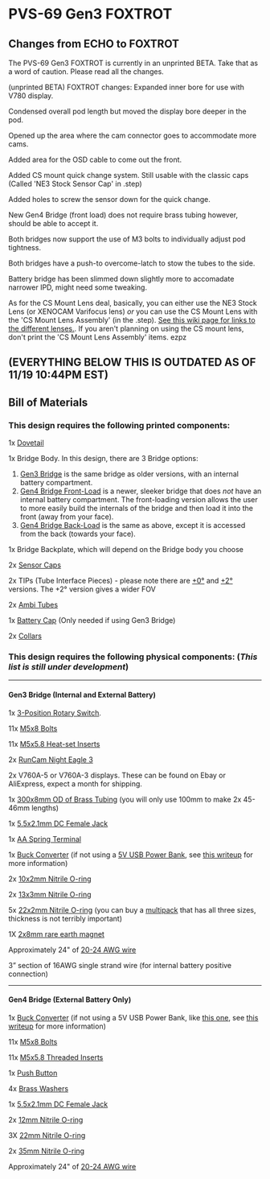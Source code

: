 # PVS-69 Gen3 FOXTROT

## Changes from ECHO to FOXTROT

The PVS-69 Gen3 FOXTROT is currently in an unprinted BETA. Take that as a word of caution. Please read all the changes.

(unprinted BETA) FOXTROT changes:
Expanded inner bore for use with V780 display.

Condensed overall pod length but moved the display bore deeper in the pod.

Opened up the area where the cam connector goes to accommodate more cams.

Added area for the OSD cable to come out the front.

Added CS mount quick change system. Still usable with the classic caps (Called 'NE3 Stock Sensor Cap' in .step)

Added holes to screw the sensor down for the quick change.

New Gen4 Bridge (front load) does not require brass tubing however, should be able to accept it.

Both bridges now support the use of M3 bolts to individually adjust pod tightness.

Both bridges have a push-to overcome-latch to stow the tubes to the side.

Battery bridge has been slimmed down slightly more to accomadate narrower IPD, might need some tweaking.

As for the CS Mount Lens deal, basically, you can either use the NE3 Stock Lens (or XENOCAM Varifocus lens) *or* you can use the CS Mount Lens with the 'CS Mount Lens Assembly' (in the .step). [See this wiki page for links to the different lenses.](https://github.com/knack-69/PVS-69/wiki/Current-Lens-Comparison). If you aren't planning on using the CS mount lens, don't print the 'CS Mount Lens Assembly' items. ezpz

## (EVERYTHING BELOW THIS IS OUTDATED AS OF 11/19 10:44PM EST)

## Bill of Materials 

### This design requires the following printed components: 

1x [Dovetail](https://github.com/knack-69/PVS-69/blob/main/Gen3%20ECHO/STL/Dovetail.stl)

1x Bridge Body. In this design, there are 3 Bridge options:
1. [Gen3 Bridge](https://github.com/knack-69/PVS-69/blob/main/Gen3%20ECHO/STL/Gen3%20bridge%20body.stl) is the same bridge as older versions, with an internal battery compartment.
2. [Gen4 Bridge Front-Load](https://github.com/knack-69/PVS-69/blob/main/Gen3%20ECHO/STL/Gen4%20bridge%20front-load%20body.stl) is a newer, sleeker bridge that does *not* have an internal battery compartment. The front-loading version allows the user to more easily build the internals of the bridge and then load it into the front (away from your face).
3. [Gen4 Bridge Back-Load](https://github.com/knack-69/PVS-69/blob/main/Gen3%20ECHO/STL/Gen4%20bridge%20back-load%20body.stl) is the same as above, except it is accessed from the back (towards your face).

1x Bridge Backplate, which will depend on the Bridge body you choose

2x [Sensor Caps](https://github.com/knack-69/PVS-69/blob/main/Gen3%20ECHO/STL/RunCam%20sensor%20cap.stl)

2x TIPs (Tube Interface Pieces) - please note there are [+0°](https://github.com/knack-69/PVS-69/blob/main/Gen3%20ECHO/STL/%2B0%20TIP.stl) and [+2°](https://github.com/knack-69/PVS-69/tree/main/Gen3%20ECHO/STL) versions. 
    The +2° version gives a wider FOV

2x [Ambi Tubes](https://github.com/knack-69/PVS-69/blob/main/Gen3%20ECHO/STL/Ambi%20tube%20-%20ECHO%20.stl)

1x [Battery Cap](https://github.com/knack-69/PVS-69/blob/main/Gen3%20ECHO/STL/Battery%20cap.stl) (Only needed if using Gen3 Bridge)

2x [Collars](https://github.com/knack-69/PVS-69/blob/main/Gen3%20ECHO/STL/Collar.stl)


### This design requires the following physical components: (*This list is still under development*)

---

#### Gen3 Bridge (Internal and External Battery)

1x [3-Position Rotary Switch](https://amzn.to/3TspGUS).

11x [M5x8 Bolts](https://amzn.to/3EyraZz)

11x [M5x5.8 Heat-set Inserts](https://amzn.to/3E0fzRt)

2x [RunCam Night Eagle 3](https://amzn.to/3Epdyhh)

2x V760A-5 or V760A-3 displays. These can be found on Ebay or AliExpress, expect a month for shipping.

1x [300x8mm OD of Brass Tubing](https://amzn.to/3E3g5Oq) (you will only use 100mm to make 2x 45-46mm lengths)

1x [5.5x2.1mm DC Female Jack](https://amzn.to/3KLofNA)

1x [AA Spring Terminal](https://amzn.to/3EysOdH)

1x [Buck Converter](https://amzn.to/3KSzHHf) (if not using a [5V USB Power Bank](https://www.amazon.com/gp/product/B07QXV6N1B/), see [this writeup](https://github.com/knack-69/PVS-69/blob/main/Choosing%20the%20Right%20Battery%20Setup%20for%20My%20PVS-69.pdf) for more information)

2x [10x2mm Nitrile O-ring](https://amzn.to/37mEOko)

2x [13x3mm Nitrile O-ring](https://amzn.to/3KRAmsA)

5x [22x2mm Nitrile O-ring](https://amzn.to/3rrIp7N) (you can buy a [multipack](https://www.amazon.com/gp/product/B092MDGM110) that has all three sizes, thickness is not terribly important)

1X [2x8mm rare earth magnet](https://amzn.to/3Ostkga)

Approximately 24" of [20-24 AWG wire](https://amzn.to/3EoQ5yn)

3” section of 16AWG single strand wire (for internal battery positive connection)

---

#### Gen4 Bridge (External Battery Only)  

1x [Buck Converter](https://amzn.to/3KSzHHf) (if not using a 5V USB Power Bank, like [this one](https://www.amazon.com/gp/product/B07QXV6N1B/), see [this writeup](https://github.com/knack-69/PVS-69/blob/main/Choosing%20the%20Right%20Battery%20Setup%20for%20My%20PVS-69.pdf) for more information)

11x [M5x8 Bolts](https://amzn.to/3EyraZz)

11x [M5x5.8 Threaded Inserts](https://amzn.to/3E0fzRt)

1x [Push Button](https://amzn.to/3Txgdvg)

4x [Brass Washers](https://amzn.to/3WSWOI2)

1x [5.5x2.1mm DC Female Jack](https://amzn.to/3KLofNA)

2x [12mm Nitrile O-ring](https://amzn.to/3fV4qcD)

3X [22mm Nitrile O-ring](https://amzn.to/3V5NT4D)

2x [35mm Nitrile O-ring](https://amzn.to/3fVgjz8)

Approximately 24" of [20-24 AWG wire](https://amzn.to/3EoQ5yn)
